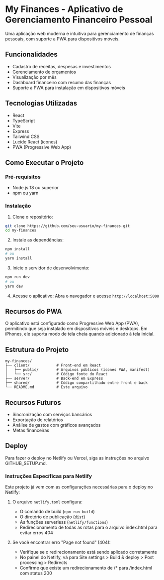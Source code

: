 # My Finances - Aplicativo de Gerenciamento Financeiro Pessoal

Uma aplicação web moderna e intuitiva para gerenciamento de finanças pessoais, com suporte a PWA para dispositivos móveis.

## Funcionalidades

- Cadastro de receitas, despesas e investimentos
- Gerenciamento de orçamentos
- Visualização por mês
- Dashboard financeiro com resumo das finanças
- Suporte a PWA para instalação em dispositivos móveis

## Tecnologias Utilizadas

- React
- TypeScript
- Vite
- Express
- Tailwind CSS
- Lucide React (ícones)
- PWA (Progressive Web App)

## Como Executar o Projeto

### Pré-requisitos
- Node.js 18 ou superior
- npm ou yarn

### Instalação

1. Clone o repositório:
```bash
git clone https://github.com/seu-usuario/my-finances.git
cd my-finances
```

2. Instale as dependências:
```bash
npm install
# ou
yarn install
```

3. Inicie o servidor de desenvolvimento:
```bash
npm run dev
# ou
yarn dev
```

4. Acesse o aplicativo:
Abra o navegador e acesse `http://localhost:5000`

## Recursos do PWA

O aplicativo está configurado como Progressive Web App (PWA), permitindo que seja instalado em dispositivos móveis e desktops. Em iPhones, ele suporta modo de tela cheia quando adicionado à tela inicial.

## Estrutura do Projeto

```
my-finances/
├── client/            # Front-end em React
│   ├── public/        # Arquivos públicos (ícones PWA, manifest)
│   └── src/           # Código fonte do React
├── server/            # Back-end em Express
├── shared/            # Código compartilhado entre front e back
└── README.md          # Este arquivo
```

## Recursos Futuros

- Sincronização com serviços bancários
- Exportação de relatórios
- Análise de gastos com gráficos avançados
- Metas financeiras

## Deploy

Para fazer o deploy no Netlify ou Vercel, siga as instruções no arquivo GITHUB_SETUP.md.

### Instruções Específicas para Netlify

Este projeto já vem com as configurações necessárias para o deploy no Netlify:

1. O arquivo `netlify.toml` configura:
   - O comando de build (`npm run build`)
   - O diretório de publicação (`dist`)
   - As funções serverless (`netlify/functions`)
   - Redirecionamento de todas as rotas para o arquivo index.html para evitar erros 404

2. Se você encontrar erro "Page not found" (404):
   - Verifique se o redirecionamento está sendo aplicado corretamente
   - No painel do Netlify, vá para Site settings > Build & deploy > Post processing > Redirects
   - Confirme que existe um redirecionamento de /* para /index.html com status 200